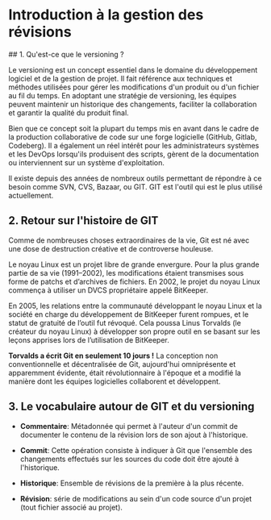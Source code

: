 # Introduction à la gestion des révisions

## 1. Qu'est-ce que le versioning ?

Le versioning est un concept essentiel dans le domaine du développement logiciel et de la gestion de projet. Il fait référence aux techniques et méthodes utilisées pour gérer les modifications d'un produit ou d'un fichier au fil du temps. En adoptant une stratégie de versioning, les équipes peuvent maintenir un historique des changements, faciliter la collaboration et garantir la qualité du produit final.

Bien que ce concept soit la plupart du temps mis en avant dans le cadre de la production collaborative de code sur une forge logicielle (GitHub, Gitlab, Codeberg). Il a également un réel intérêt pour les administrateurs systèmes et les DevOps lorsqu'ils produisent des scripts, gèrent de la documentation ou interviennent sur un système d'exploitation. 

Il existe depuis des années de nombreux outils permettant de répondre à ce besoin comme SVN, CVS, Bazaar, ou GIT. GIT est l'outil qui est le plus utilisé actuellement.

## 2. Retour sur l'histoire de GIT

Comme de nombreuses choses extraordinaires de la vie, Git est né avec une dose de destruction créative et de controverse houleuse.

Le noyau Linux est un projet libre de grande envergure. Pour la plus grande partie de sa vie (1991–2002), les modifications étaient transmises sous forme de patchs et d’archives de fichiers. En 2002, le projet du noyau Linux commença à utiliser un DVCS propriétaire appelé BitKeeper.

En 2005, les relations entre la communauté développant le noyau Linux et la société en charge du développement de BitKeeper furent rompues, et le statut de gratuité de l’outil fut révoqué. Cela poussa Linus Torvalds (le créateur du noyau Linux) à développer son propre outil en se basant sur les leçons apprises lors de l’utilisation de BitKeeper.

**Torvalds a écrit Git en seulement 10 jours !** La conception non conventionnelle et décentralisée de Git, aujourd'hui omniprésente et apparemment évidente, était révolutionnaire à l'époque et a modifié la manière dont les équipes logicielles collaborent et développent.

## 3. Le vocabulaire autour de GIT et du versioning

* **Commentaire**: Métadonnée qui permet à l'auteur d'un commit de documenter le contenu de la révision lors de son ajout à l'historique.

* **Commit**: Cette opération consiste à indiquer à Git que l'ensemble des changements effectués sur les sources du code doit être ajouté à l'historique.

* **Historique**: Ensemble de révisions de la première à la plus récente.

* **Révision**: série de modifications au sein d'un code source d'un projet (tout fichier associé au projet).

